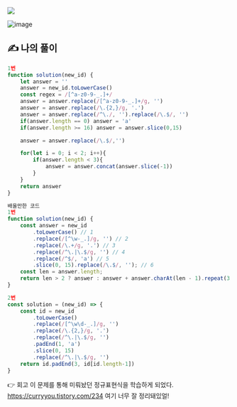 ![](https://images.velog.io/images/make_w/post/469b5532-e056-4770-b04b-e9eaecf10fe4/js%E1%84%8B%E1%85%B5%E1%84%86%E1%85%B5%E1%84%8C%E1%85%B5.png)

![image](https://user-images.githubusercontent.com/97653052/158312357-121de06f-424c-4be1-96b0-08c6d1fcee12.png)
## ✍ 나의 풀이

```javascript
1번
function solution(new_id) {
    let answer = ''
    answer = new_id.toLowerCase()
    const regex = /[^a-z0-9-_.]+/
    answer = answer.replace(/[^a-z0-9-_.]+/g, '')
    answer = answer.replace(/\.{2,}/g, '.')
    answer = answer.replace(/^\./, '').replace(/\.$/, '')
    if(answer.length == 0) answer = 'a'
    if(answer.length >= 16) answer = answer.slice(0,15)

    answer = answer.replace(/\.$/,'')

    for(let i = 0; i < 2; i++){
        if(answer.length < 3){
            answer = answer.concat(answer.slice(-1))
        }
    }
    return answer
}

배울만한 코드
1번
function solution(new_id) {
    const answer = new_id
        .toLowerCase() // 1
        .replace(/[^\w-_.]/g, '') // 2
        .replace(/\.+/g, '.') // 3
        .replace(/^\.|\.$/g, '') // 4
        .replace(/^$/, 'a') // 5
        .slice(0, 15).replace(/\.$/, ''); // 6
    const len = answer.length;
    return len > 2 ? answer : answer + answer.charAt(len - 1).repeat(3 - len);
}

2번
const solution = (new_id) => {
    const id = new_id
        .toLowerCase()
        .replace(/[^\w\d-_.]/g, '')
        .replace(/\.{2,}/g, '.')
        .replace(/^\.|\.$/g, '')
        .padEnd(1, 'a')
        .slice(0, 15)
        .replace(/^\.|\.$/g, '')        
    return id.padEnd(3, id[id.length-1])
}
```

👉 회고
이 문제를 통해 미뤄놨던 정규표현식을 학습하게 되었다.
https://curryyou.tistory.com/234
여기 너무 잘 정리돼있얼!

